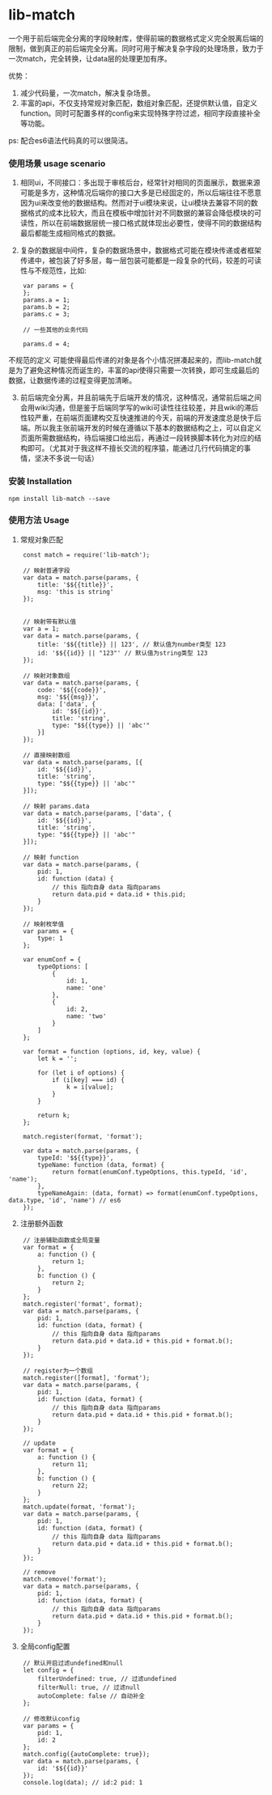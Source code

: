 # lib-match
一个用于前后端完全分离的字段映射库，使得前端的数据格式定义完全脱离后端的限制，做到真正的前后端完全分离。同时可用于解决复杂字段的处理场景，致力于一次match，完全转换，让data层的处理更加有序。

优势：
1. 减少代码量，一次match，解决复杂场景。
2. 丰富的api，不仅支持常规对象匹配，数组对象匹配，还提供默认值，自定义function。同时可配置多样的config来实现特殊字符过滤，相同字段直接补全等功能。

ps: 配合es6语法代码真的可以很简洁。

### 使用场景 usage scenario
1. 相同ui，不同接口：多出现于审核后台，经常针对相同的页面展示，数据来源可能是多方，这种情况后端你的接口大多是已经固定的，所以后端往往不愿意因为ui来改变他的数据结构。然而对于ui模块来说，让ui模块去兼容不同的数据格式的成本比较大，而且在模板中增加针对不同数据的兼容会降低模块的可读性，所以在前端数据层统一接口格式就体现出必要性，使得不同的数据结构最后都能生成相同格式的数据。

2. 复杂的数据层中间件，复杂的数据场景中，数据格式可能在模块传递或者框架传递中，被包装了好多层，每一层包装可能都是一段复杂的代码，较差的可读性与不规范性，比如:
```
    var params = {
    };
    params.a = 1;
    params.b = 2;
    params.c = 3;

    // 一些其他的业务代码

    params.d = 4;
```
不规范的定义 可能使得最后传递的对象是各个小情况拼凑起来的，而lib-match就是为了避免这种情况而诞生的，丰富的api使得只需要一次转换，即可生成最后的数据，让数据传递的过程变得更加清晰。

3. 前后端完全分离，并且前端先于后端开发的情况，这种情况，通常前后端之间会用wiki沟通，但是鉴于后端同学写的wiki可读性往往较差，并且wiki的滞后性较严重，在前端页面建构交互快速推进的今天，前端的开发速度总是快于后端。所以我主张前端开发的时候在遵循以下基本的数据结构之上，可以自定义页面所需数据结构，待后端接口给出后，再通过一段转换脚本转化为对应的结构即可。（尤其对于我这样不擅长交流的程序猿，能通过几行代码搞定的事情，坚决不多说一句话）

### 安装 Installation
```
npm install lib-match --save
```

### 使用方法 Usage
1. 常规对象匹配
```
    const match = require('lib-match');

    // 映射普通字段
    var data = match.parse(params, {
        title: '$${{title}}',
        msg: 'this is string'
    });


    // 映射带有默认值
    var a = 1;
    var data = match.parse(params, {
        title: '$${{title}} || 123', // 默认值为number类型 123
        id: '$${{id}} || "123"' // 默认值为string类型 123
    });

    // 映射对象数组
    var data = match.parse(params, {
        code: '$${{code}}',
        msg: '$${{msg}}',
        data: ['data', {
            id: '$${{id}}',
            title: 'string',
            type: "$${{type}} || 'abc'"
        }]
    });

    // 直接映射数组
    var data = match.parse(params, [{
        id: '$${{id}}',
        title: 'string',
        type: "$${{type}} || 'abc'"
    }]);

    // 映射 params.data
    var data = match.parse(params, ['data', {
        id: '$${{id}}',
        title: 'string',
        type: "$${{type}} || 'abc'"
    }]);

    // 映射 function
    var data = match.parse(params, {
        pid: 1,
        id: function (data) {
            // this 指向自身 data 指向params
            return data.pid + data.id + this.pid;
        }
    });

    // 映射枚举值
    var params = {
        type: 1
    };

    var enumConf = {
        typeOptions: [
            {
                id: 1,
                name: 'one'
            },
            {
                id: 2,
                name: 'two'
            }
        ]
    };

    var format = function (options, id, key, value) {
        let k = '';

        for (let i of options) {
            if (i[key] === id) {
                k = i[value];
            }
        }

        return k;
    };

    match.register(format, 'format');

    var data = match.parse(params, {
        typeId: '$${{type}}',
        typeName: function (data, format) {
            return format(enumConf.typeOptions, this.typeId, 'id', 'name');
        },
        typeNameAgain: (data, format) => format(enumConf.typeOptions, data.type, 'id', 'name') // es6
    });
```

2. 注册额外函数
```
    // 注册辅助函数或全局变量
    var format = {
        a: function () {
            return 1;
        },
        b: function () {
            return 2;
        }
    };
    match.register('format', format);
    var data = match.parse(params, {
        pid: 1,
        id: function (data, format) {
            // this 指向自身 data 指向params
            return data.pid + data.id + this.pid + format.b();
        }
    });

    // register为一个数组
    match.register([format], 'format');
    var data = match.parse(params, {
        pid: 1,
        id: function (data, format) {
            // this 指向自身 data 指向params
            return data.pid + data.id + this.pid + format.b();
        }
    });

    // update
    var format = {
        a: function () {
            return 11;
        },
        b: function () {
            return 22;
        }
    };
    match.update(format, 'format');
    var data = match.parse(params, {
        pid: 1,
        id: function (data, format) {
            // this 指向自身 data 指向params
            return data.pid + data.id + this.pid + format.b();
        }
    });

    // remove
    match.remove('format');
    var data = match.parse(params, {
        pid: 1,
        id: function (data, format) {
            // this 指向自身 data 指向params
            return data.pid + data.id + this.pid + format.b();
        }
    });

```

3. 全局config配置
```
    // 默认开启过滤undefined和null
    let config = {
        filterUndefined: true, // 过滤undefined
        filterNull: true, // 过滤null
        autoComplete: false // 自动补全
    };

    // 修改默认config
    var params = {
        pid: 1,
        id: 2
    };
    match.config({autoComplete: true});
    var data = match.parse(params, {
        id: '$${{id}}'
    });
    console.log(data); // id:2 pid: 1
```
